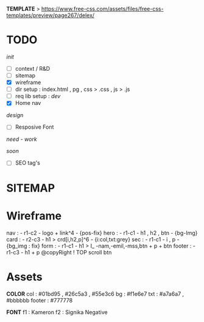 __TEMPLATE__ > https://www.free-css.com/assets/files/free-css-templates/preview/page267/delex/
# TODO
_init_
- [ ] context / R&D
- [ ] sitemap
- [x] wireframe
- [ ] dir setup : index.html , pg , css > .css , js > .js
- [ ] req lib setup : 
_dev_
- [x] Home nav

_design_
- [ ] Resposive Font

_need - work_

_soon_
- [ ] SEO tag's

# SITEMAP

# Wireframe

nav : 
	- r1-c2
	- logo + link^4
	- {pos-fix}
hero :
	- r1-c1 
	- h1 , h2 , btn 
	- {bg-Img}
card : 
	- r2-c3
	- h1 > crd[i,h2,p]^6 
	- {i:col,txt:grey}
sec : 
	- r1-c1
	- i , p 
	- {bg_img : fix}
form :
	- r1-c1 
	- h1 > I_ -nam,-emil,-mss,btn + p + btn
footer :
	- r1-c3
	- h1 + p
@copyRight
! TOP scroll btn

# Assets


__COLOR__
col : #01bd95 , #26c5a3 , #55e3c6
bg : #f1e6e7
txt : #a7a6a7 , #bbbbbb
footer : #777778

__FONT__
f1 : Kameron
f2 : Signika Negative
